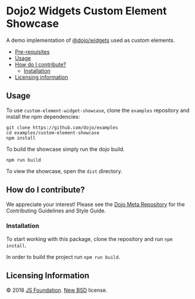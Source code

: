 # Dojo2 Widgets Custom Element Showcase

A demo implementation of [@dojo/widgets](https://github.com/dojo/widgets) used as custom elements.

- [Pre-requisites](#pre-requisites)
- [Usage](#usage)
- [How do I contribute?](#how-do-i-contribute)
  - [Installation](#installation)
- [Licensing information](#licensing-information)

## Usage

To use `custom-element-widget-showcase`, clone the `examples` repository and install the npm dependencies:

```shell
git clone https://github.com/dojo/examples
cd examples/custom-element-showcase
npm install
```

To build the showcase simply run the dojo build.

```
npm run build
```

To view the showcase, open the `dist` directory.

## How do I contribute?

We appreciate your interest!  Please see the [Dojo Meta Repository](https://github.com/dojo/meta#readme) for the Contributing Guidelines and Style Guide.

### Installation

To start working with this package, clone the repository and run `npm install`.

In order to build the project run `npm run build`.

## Licensing Information

© 2018 [JS Foundation](https://js.foundation/). [New BSD](http://opensource.org/licenses/BSD-3-Clause) license.

